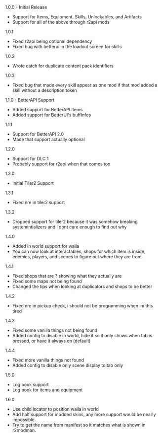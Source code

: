 1.0.0 - Initial Release
- Support for Items, Equipment, Skills, Unlockables, and Artifacts
- Support for all of the above through r2api mods

1.0.1
- Fixed r2api being optional dependency
- Fixed bug with betterui in the loadout screen for skills

1.0.2
- Wrote catch for duplicate content pack identifiers

1.0.3
- Fixed bug that made every skill appear as one mod if that mod added a skill without a description token

1.1.0 - BetterAPI Support
- Added support for BetterAPI Items
- Added support for BetterUI's buffInfos

1.1.1
- Support for BetterAPI 2.0
- Made that support actually optional

1.2.0
- Support for DLC 1
- Probably support for r2api when that comes too

1.3.0
- Initial Tiler2 Support

1.3.1
- Fixed nre in tiler2 support

1.3.2
- Dropped support for tiler2 because it was somehow breaking systemintializers and i dont care enough to find out why

1.4.0
- Added in world support for waila
- You can now look at interactables, shops for which item is inside, enemies, players, and scenes to figure out where they are from.

1.4.1
- Fixed shops that are ? showing what they actually are
- Fixed some maps not being found
- Changed the tips when looking at duplicators and shops to be better

1.4.2
- Fixed nre in pickup check, i should not be programming when im this tired

1.4.3
- Fixed some vanilla things not being found
- Added config to disable in world, hide it so it only shows when tab is pressed, or have it always on (default)

1.4.4
- Fixed more vanilla things not found
- Added config to disable only scene display to tab only

1.5.0
- Log book support
- Log book for items and equipment

1.6.0
- Use child locator to position waila in world
- Add half support for modded skins, any more support would be nearly impossible.
- Try to get the name from manifest so it matches what is shown in r2modman.
